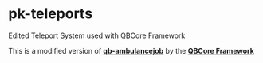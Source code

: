 # pk-teleports

Edited Teleport System used with QBCore Framework

This is a modified version of **[qb-ambulancejob](https://github.com/qbcore-framework/qb-ambulancejob)** by the **[QBCore Framework](https://github.com/qbcore-framework)**